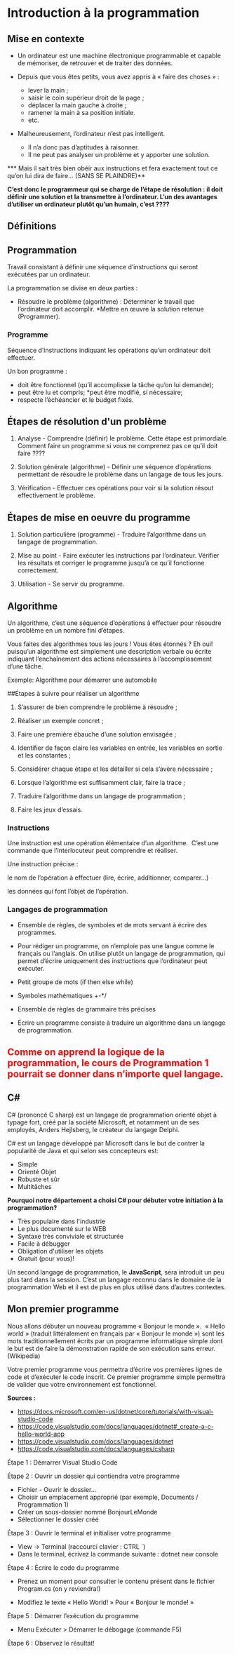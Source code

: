 # Introduction à la programmation

## Mise en contexte

* Un ordinateur est une machine électronique programmable et capable de mémoriser, de retrouver et de traiter des données.​

* Depuis que vous êtes petits, vous avez appris à « faire des choses » : ​
  * lever la main ;
  * saisir le coin supérieur droit de la page ; 
  * déplacer la main gauche à droite ; ​
  * ramener la main à sa position initiale.​
  * etc.​

* Malheureusement, l’ordinateur n’est pas intelligent.​
  * Il n’a donc pas d’aptitudes à raisonner. ​
  * Il ne peut pas analyser un problème et y apporter une solution. ​

*** Mais il sait très bien obéir aux instructions et fera exactement tout ce qu’on lui dira de faire…  (SANS SE PLAINDRE)​**

**C’est donc le programmeur qui se charge de l’étape de résolution : il doit définir une solution et la transmettre à l’ordinateur. L’un des avantages d’utiliser un ordinateur plutôt qu’un humain, c’est ????​**

## Définitions

## Programmation​

Travail consistant à définir une séquence d’instructions qui seront exécutées par un ordinateur.​

La programmation se divise en deux parties ​:
* Résoudre le problème (algorithme)​ : Déterminer le travail que l’ordinateur doit accomplir.​
*Mettre en œuvre la solution retenue (Programmer).

### Programme​

Séquence d’instructions indiquant les opérations qu’un ordinateur doit effectuer. ​

Un bon programme :​

* doit être fonctionnel (qu’il accomplisse la tâche qu’on lui demande);​
* peut être lu et compris;​
*peut être modifié, si nécessaire;​
* respecte l’échéancier et le budget fixés.

## Étapes de résolution d'un problème​

1. Analyse - Comprendre (définir) le problème. Cette étape est primordiale. Comment faire un programme si vous ne comprenez pas ce qu’il doit faire ????​​

2. Solution générale (algorithme) - Définir une séquence d’opérations permettant de résoudre le problème dans un langage de tous les jours.​​

3. Vérification - Effectuer ces opérations pour voir si la solution résout effectivement le problème.

## Étapes de mise en oeuvre du programme

1. Solution particulière (programme) - Traduire l’algorithme dans un langage de programmation.​

2. Mise au point - Faire exécuter les instructions par l’ordinateur. Vérifier les résultats et corriger le programme jusqu’à ce qu’il fonctionne correctement.​

3. Utilisation - Se servir du programme.

## Algorithme 
Un algorithme, c’est une séquence d’opérations à effectuer pour résoudre un problème en un nombre fini d’étapes.​

Vous faites des algorithmes tous les jours ! Vous êtes étonnés ? Eh oui! puisqu’un algorithme est simplement une description verbale ou écrite indiquant l’enchaînement des actions nécessaires à l’accomplissement d’une tâche.​

Exemple: Algorithme pour démarrer une automobile

##Étapes à suivre pour réaliser un algorithme ​

1. S’assurer de bien comprendre le problème à résoudre ; ​

2. Réaliser un exemple concret ; ​

3. Faire une première ébauche d’une solution envisagée ; ​

4. Identifier de façon claire les variables en entrée, les variables en sortie et les constantes ; ​

5. Considérer chaque étape et les détailler si cela s’avère nécessaire ; ​

6. Lorsque l’algorithme est suffisamment clair, faire la trace ; ​

7. Traduire l’algorithme dans un langage de programmation ; ​

8. Faire les jeux d’essais.

### Instructions
Une instruction est une opération élémentaire d’un algorithme. ​
C’est une commande que l’interlocuteur peut comprendre et réaliser.​

Une instruction précise : ​

le nom de l’opération à effectuer (lire, écrire, additionner, comparer...)​

les données qui font l’objet de l’opération.

### Langages de programmation
* Ensemble de règles, de symboles et de mots servant à écrire des programmes.​

* Pour rédiger un programme, on n’emploie pas une langue comme le français ou l’anglais. On utilise plutôt un langage de programmation, qui permet d’écrire uniquement des instructions que l’ordinateur peut exécuter. ​

* Petit groupe de mots (if then else while)​

* Symboles mathématiques +-*/​

* Ensemble de règles de grammaire très précises​

* Écrire un programme consiste à traduire un algorithme dans un langage de programmation. 

## <span style="color:red">Comme on apprend la logique de la programmation, le cours de **Programmation 1** pourrait se donner dans **n’importe quel langage**.​</span>

## C#

C# (prononcé C sharp) est un langage de programmation orienté objet à typage fort, créé par la société Microsoft, et notamment un de ses employés, Anders Hejlsberg, le créateur du langage Delphi.​​

C# est un langage développé par Microsoft dans le but de contrer la popularité de Java et qui selon ses concepteurs est:​

* Simple​
* Orienté Objet ​
* Robuste et sûr​
* Multitâches

**Pourquoi notre département a choisi C# pour débuter votre initiation à la programmation?​**

* Très populaire dans l'industrie​
* Le plus documenté sur le WEB​
* Syntaxe très conviviale et structurée​
* Facile à débugger​
* Obligation d'utiliser les objets ​
* Gratuit (pour vous)!​

Un second langage de programmation, le **JavaScript**, sera introduit un peu plus tard dans la session. C’est un langage reconnu dans le domaine de la programmation Web et il est de plus en plus utilisé dans d’autres contextes. 

## Mon premier programme​

Nous allons débuter un nouveau programme « Bonjour le monde ». ​
« Hello world » (traduit littéralement en français par « Bonjour le monde ») sont les mots traditionnellement écrits par un programme informatique simple dont le but est de faire la démonstration rapide de son exécution sans erreur. (Wikipedia)​

 Votre premier programme vous permettra d’écrire vos premières lignes de code et d’exécuter le code inscrit. Ce premier programme simple permettra de valider que votre environnement est fonctionnel. ​

**Sources :​**

* https://docs.microsoft.com/en-us/dotnet/core/tutorials/with-visual-studio-code​ 
* https://code.visualstudio.com/docs/languages/dotnet#_create-a-c-hello-world-app​
* https://code.visualstudio.com/docs/languages/dotnet​
* https://code.visualstudio.com/docs/languages/csharp​

Étape 1 : Démarrer Visual Studio Code​

Étape 2 : Ouvrir un dossier qui contiendra votre programme​

* Fichier - Ouvrir le dossier…​
* Choisir un emplacement approprié (par exemple, Documents / Programmation 1)​
* Créer un sous-dossier nommé BonjourLeMonde​
* Sélectionner le dossier créé​

Étape 3 : Ouvrir le terminal et initialiser votre programme​

* View -> Terminal (raccourci clavier : CTRL `)​
* Dans le terminal, écrivez la commande suivante : dotnet new console​
  
Étape 4 : Écrire le code du programme​

* Prenez un moment pour consulter le contenu présent dans le fichier Program.cs (on y reviendra!)​

* Modifiez le texte « Hello World! » Pour « Bonjour le monde! »​

Étape 5 : Démarrer l’exécution du programme ​

* Menu Exécuter > Démarrer le débogage (commande F5)​

Étape 6 : Observez le résultat!

​

​
​


​

